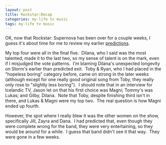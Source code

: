 ```yaml
---
layout: post
title: Rockstar:Recap
categories: my-life tv music
tags: my-life tv music
---
```


  
OK, now that Rockstar: Supernova has been over for a couple weeks, I guess it's about time for me to review my earlier [predictions](2006-08-02-rockstar-supernova.html).

My top four were all in the final five.  Dilana, who I said was the most talented, made it to the last two, so my sense of talent is on the mark, even if I misjudged the vote patterns.  I'm blaming Dilana's unexpected longevity on Storm's earlier than predicted exit.  Toby &amp; Ryan, who I had placed in the "hopeless boring" category before, came on strong in the later weeks (although except for one really good original song from Toby, they really only rose to "slightly less boring").  I should note that in an interview for Icelandic TV, Jason let on that his first choice was Magni; Tommy's was Lukas; and Gilby, Dilana.  Note that Toby, despite finishing third isn't in there, and Lukas &amp; Magni were my top two.  The real question is how Magni ended up fourth.

However, the spot where I really blew it was the other women on the show, specifically Jill, Zayra and Dana.  I had predicted that, even though they were complete wrong for the band, they were very entertaining, so they would be around for a while.  I guess that band didn't see it that way.  They were gone in a few weeks.
